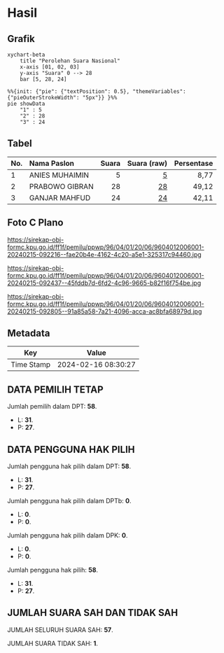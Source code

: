 # Hasil

## Grafik

```mermaid
xychart-beta
    title "Perolehan Suara Nasional"
    x-axis [01, 02, 03]
    y-axis "Suara" 0 --> 28
    bar [5, 28, 24]
```

```mermaid
%%{init: {"pie": {"textPosition": 0.5}, "themeVariables": {"pieOuterStrokeWidth": "5px"}} }%%
pie showData
    "1" : 5
    "2" : 28
    "3" : 24
```

## Tabel

| No. | Nama Paslon    | Suara | Suara (raw) | Persentase |
|:--- |:-------------- | -----:| -----------:| ----------:|
| 1   | ANIES MUHAIMIN | 5     | [5][p-1]    | 8,77       |
| 2   | PRABOWO GIBRAN | 28    | [28][p-2]   | 49,12      |
| 3   | GANJAR MAHFUD  | 24    | [24][p-3]   | 42,11      |


[p-1]: https://github.com/gigit-pemilu/pemilu-2024/blob/main/pilpres/hitung-suara/sub/96-papua-barat-daya/sub/04-tambrauw/sub/01-fef/sub/2006-sikor/sub/001-tps/sub/paslon-1.txt
[p-2]: https://github.com/gigit-pemilu/pemilu-2024/blob/main/pilpres/hitung-suara/sub/96-papua-barat-daya/sub/04-tambrauw/sub/01-fef/sub/2006-sikor/sub/001-tps/sub/paslon-2.txt
[p-3]: https://github.com/gigit-pemilu/pemilu-2024/blob/main/pilpres/hitung-suara/sub/96-papua-barat-daya/sub/04-tambrauw/sub/01-fef/sub/2006-sikor/sub/001-tps/sub/paslon-3.txt

## Foto C Plano

https://sirekap-obj-formc.kpu.go.id/ff1f/pemilu/ppwp/96/04/01/20/06/9604012006001-20240215-092216--fae20b4e-4162-4c20-a5e1-325317c94460.jpg

https://sirekap-obj-formc.kpu.go.id/ff1f/pemilu/ppwp/96/04/01/20/06/9604012006001-20240215-092437--45fddb7d-6fd2-4c96-9665-b82f16f754be.jpg

https://sirekap-obj-formc.kpu.go.id/ff1f/pemilu/ppwp/96/04/01/20/06/9604012006001-20240215-092805--91a85a58-7a21-4096-acca-ac8bfa68979d.jpg


## Metadata

| Key        | Value               |
| ---------- | ------------------- |
| Time Stamp | 2024-02-16 08:30:27 |


## DATA PEMILIH TETAP

Jumlah pemilih dalam DPT: **58**.
 * L: **31**.
 * P: **27**.

## DATA PENGGUNA HAK PILIH

Jumlah pengguna hak pilih dalam DPT: **58**.
 * L: **31**.
 * P: **27**.

Jumlah pengguna hak pilih dalam DPTb: **0**.
 * L: **0**.
 * P: **0**.

Jumlah pengguna hak pilih dalam DPK: **0**.
 * L: **0**.
 * P: **0**.

Jumlah pengguna hak pilih: **58**.
 * L: **31**.
 * P: **27**.

## JUMLAH SUARA SAH DAN TIDAK SAH

JUMLAH SELURUH SUARA SAH: **57**.

JUMLAH SUARA TIDAK SAH: **1**.


